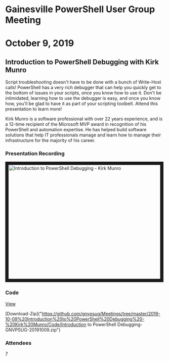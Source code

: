 # Gainesville PowerShell User Group Meeting
# October 9, 2019
## Introduction to PowerShell Debugging with Kirk Munro

Script troubleshooting doesn't have to be done with a bunch of Write-Host calls! PowerShell has a very rich debugger that can help you quickly get to the bottom of issues in your scripts, once you know how to use it. Don't be intimidated, learning how to use the debugger is easy, and once you know how, you'll be glad to have it as part of your scripting toolbelt. Attend this presentation to learn more!

Kirk Munro is a software professional with over 22 years experience, and is a 12-time recipient of the Microsoft MVP award in recognition of his PowerShell and automation expertise. He has helped build software solutions that help IT professionals manage and learn how to manage their infrastructure for the majority of his career.

### Presentation Recording
<a href="http://www.youtube.com/watch?feature=player_embedded&v=ALSuxdH788o
" target="_blank"><img src="http://img.youtube.com/vi/ALSuxdH788o/0.jpg" 
alt="Introduction to PowerShell Debugging - Kirk Munro" width="480" height="360" border="10" /></a>


### Code
[View](https://github.com/gnvpsug/Meetings/tree/master/2019-10-09%20Introduction%20to%20PowerShell%20Debugging%20-%20Kirk%20Munro/Code)

[Download-Zip]("https://github.com/gnvpsug/Meetings/tree/master/2019-10-09%20Introduction%20to%20PowerShell%20Debugging%20-%20Kirk%20Munro/Code/Introduction to PowerShell Debugging-GNVPSUG-20191009.zip")

### Attendees
7